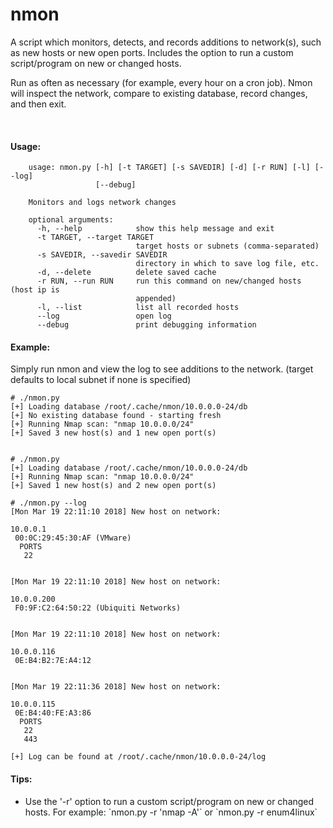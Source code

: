 # nmon

A script which monitors, detects, and records additions to network(s), such as new hosts or new open ports. Includes the option to run a custom script/program on new or changed hosts.

Run as often as necessary (for example, every hour on a cron job).  Nmon will inspect the network, compare to existing database, record changes, and then exit.

<br>

#### Usage:

~~~~
    usage: nmon.py [-h] [-t TARGET] [-s SAVEDIR] [-d] [-r RUN] [-l] [--log]
                   [--debug]

    Monitors and logs network changes                                                            
                                                                                                 
    optional arguments:                                                                          
      -h, --help            show this help message and exit                                      
      -t TARGET, --target TARGET                                                                 
                            target hosts or subnets (comma-separated)                            
      -s SAVEDIR, --savedir SAVEDIR                                                              
                            directory in which to save log file, etc.                            
      -d, --delete          delete saved cache
      -r RUN, --run RUN     run this command on new/changed hosts (host ip is
                            appended)
      -l, --list            list all recorded hosts
      --log                 open log
      --debug               print debugging information
~~~~


#### Example:
Simply run nmon and view the log to see additions to the network.  (target defaults to local subnet if none is specified)

~~~~
# ./nmon.py 
[+] Loading database /root/.cache/nmon/10.0.0.0-24/db
[+] No existing database found - starting fresh
[+] Running Nmap scan: "nmap 10.0.0.0/24"
[+] Saved 3 new host(s) and 1 new open port(s)


# ./nmon.py 
[+] Loading database /root/.cache/nmon/10.0.0.0-24/db
[+] Running Nmap scan: "nmap 10.0.0.0/24"
[+] Saved 1 new host(s) and 2 new open port(s)

# ./nmon.py --log
[Mon Mar 19 22:11:10 2018] New host on network:

10.0.0.1
 00:0C:29:45:30:AF (VMware)
  PORTS
   22


[Mon Mar 19 22:11:10 2018] New host on network:

10.0.0.200
 F0:9F:C2:64:50:22 (Ubiquiti Networks)


[Mon Mar 19 22:11:10 2018] New host on network:

10.0.0.116
 0E:B4:B2:7E:A4:12


[Mon Mar 19 22:11:36 2018] New host on network:

10.0.0.115
 0E:B4:40:FE:A3:86
  PORTS
   22
   443

[+] Log can be found at /root/.cache/nmon/10.0.0.0-24/log
~~~~

#### Tips:

<ul>
    <li>Use the '-r' option to run a custom script/program on new or changed hosts.  For example:
    `nmon.py -r 'nmap -A'` or `nmon.py -r enum4linux`</li>
</ul>
